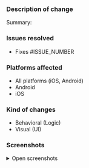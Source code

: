 ### Description of change

<!-- Please provide summary of the changes -->
Summary: 

### Issues resolved

<!-- List all related issues here -->
- Fixes #ISSUE_NUMBER

### Platforms affected

<!-- Remove unnecessary items -->
- All platforms (iOS, Android)
- Android
- iOS

### Kind of changes

<!-- Remove unnecessary items -->
- Behavioral (Logic)
- Visual (UI)

### Screenshots

<!-- If there are visual changes, please add screenshots -->
<details>
 <summary>Open screenshots</summary>
 
 <!-- Screenshots here -->
 
</details>
